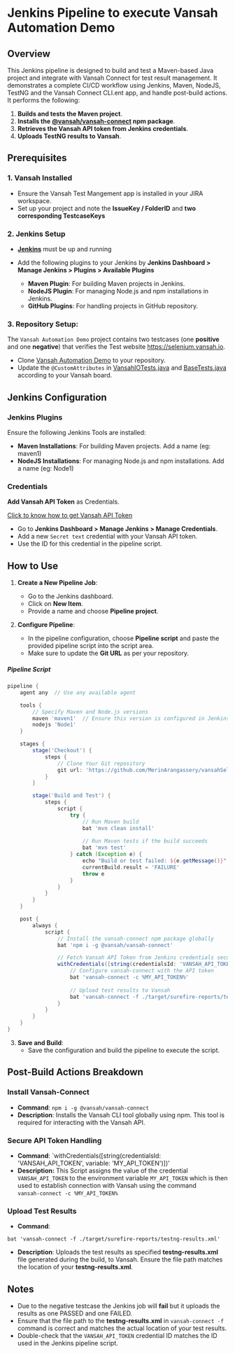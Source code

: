 # Jenkins Pipeline to execute Vansah Automation Demo

## Overview

This Jenkins pipeline is designed to build and test a Maven-based Java project and integrate with Vansah Connect for test result management. It demonstrates a complete CI/CD workflow using Jenkins, Maven, NodeJS, TestNG and the Vansah Connect CLI.ent app, and handle post-build actions. It performs the following:

1. **Builds and tests the Maven project**.
2. **Installs the [@vansah/vansah-connect](https://www.npmjs.com/package/@vansah/vansah-connect) npm package**.
3. **Retrieves the Vansah API token from Jenkins credentials**.
4. **Uploads TestNG results to Vansah**.

## Prerequisites

### 1. Vansah Installed 
- Ensure the Vansah Test Mangement app is installed in your JIRA workspace.
- Set up your project and note the **IssueKey / FolderID** and  **two corresponding TestcaseKeys**
### 2. Jenkins Setup
   - **[Jenkins](https://www.jenkins.io/doc/pipeline/tour/getting-started/)** must be up and running
   - Add the following plugins to your Jenkins by **Jenkins Dashboard > Manage Jenkins > Plugins > Available Plugins**
   
     - **Maven Plugin**: For building Maven projects in Jenkins.
     - **NodeJS Plugin**: For managing Node.js and npm installations in Jenkins.
     - **GitHub Plugins**: For handling projects in GitHub repository.

### 3. **Repository Setup**:
The `Vansah Automation Demo` project contains two testcases (one **positive** and one **negative**) that verifies the Test website https://selenium.vansah.io.
   - Clone [Vansah Automation Demo](https://github.com/testpointcorp/vansahSeleniumJavaDemo/tree/jenkins-job) to your repository.
   - Update the `@CustomAttributes` in [VansahIOTests.java]() and [BaseTests.java](https://github.com/testpointcorp/vansahSeleniumJavaDemo/blob/jenkins-job/src/test/java/testpack/BaseTests.java)  according to your Vansah board.

## Jenkins Configuration

### Jenkins Plugins

Ensure the following Jenkins Tools are installed:
- **Maven Installations**: For building Maven projects. Add a name (eg: maven1)
- **NodeJS Installations**: For managing Node.js and npm installations. Add a name (eg: Node1)

### Credentials

 **Add Vansah API Token** as Credentials.
 
 [Click to know how to get Vansah API Token](https://community.vansah.com/posts/how-to-generate-a-vansah-api-token-from-jira)
   - Go to **Jenkins Dashboard > Manage Jenkins > Manage Credentials**.
   - Add a new `Secret text`  credential with your Vansah API token.
   - Use the ID for this credential in the pipeline script.
   
## How to Use

1. **Create a New Pipeline Job**:
   - Go to the Jenkins dashboard.
   - Click on **New Item**.
   -  Provide a name and choose **Pipeline project**.

2. **Configure Pipeline**:
   - In the pipeline configuration, choose **Pipeline script** and paste the provided pipeline script into the script area. 
   - Make sure to update the **Git URL** as per your repository.

##### Pipeline Script


```groovy
pipeline {
    agent any  // Use any available agent

    tools {
        // Specify Maven and Node.js versions
        maven 'maven1'  // Ensure this version is configured in Jenkins Global Tool Configuration
        nodejs 'Node1'
    }

    stages {
        stage('Checkout') {
            steps {
                // Clone Your Git repository
                git url: 'https://github.com/MerinArangassery/vansahSeleniumJavaDemo.git', branch: 'jenkins-job'
            }
        }

        stage('Build and Test') {
            steps {
                script {
                    try {
                        // Run Maven build
                        bat 'mvn clean install'
                        
                        // Run Maven tests if the build succeeds
                        bat 'mvn test'
                    } catch (Exception e) {
                        echo "Build or test failed: ${e.getMessage()}"
                        currentBuild.result = 'FAILURE'
                        throw e
                    }
                }
            }
        }
    }

    post {
        always {
            script {
                // Install the vansah-connect npm package globally
                bat 'npm i -g @vansah/vansah-connect'

                // Fetch Vansah API Token from Jenkins credentials securely
                withCredentials([string(credentialsId: 'VANSAH_API_TOKEN', variable: 'MY_API_TOKEN')]) {
                    // Configure vansah-connect with the API token
                    bat 'vansah-connect -c %MY_API_TOKEN%'
                    
                    // Upload test results to Vansah
                    bat 'vansah-connect -f ./target/surefire-reports/testng-results.xml'
                }
            }
        }
    }
}
```

3. **Save and Build**:
   - Save the configuration and build the pipeline to execute the script.


## Post-Build Actions Breakdown

### Install Vansah-Connect

- **Command**: `npm i -g @vansah/vansah-connect`
- **Description**: Installs the Vansah CLI tool globally using npm. This tool is required for interacting with the Vansah API.

### Secure API Token Handling

- **Command**:
`withCredentials([string(credentialsId: 'VANSAH_API_TOKEN',        variable: 'MY_API_TOKEN')])'
- **Description:** This Script assigns the value of the credential `VANSAH_API_TOKEN` to the environment variable `MY_API_TOKEN` which is then used to establish connection with Vansah using the command                                                          
`vansah-connect -c %MY_API_TOKEN%`

### Upload Test Results

- **Command**: 


`bat 'vansah-connect -f ./target/surefire-reports/testng-results.xml'`
- **Description**: Uploads the test results as specified **testng-results.xml** file generated during the build, to Vansah. Ensure the file path matches the location of your **testng-results.xml**.

## Notes

- Due to the negative testcase the Jenkins job will **fail** but it uploads the results as one PASSED and one FAILED. 
- Ensure that the file path to the **testng-results.xml** in `vansah-connect -f` command is correct and matches the actual location of your test results.
- Double-check that the `VANSAH_API_TOKEN` credential ID matches the ID used in the Jenkins pipeline script.

